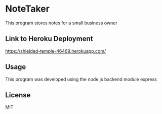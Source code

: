 # NoteTaker
This program stores notes for a small business owner

## Link to Heroku Deployment
https://shielded-temple-46469.herokuapp.com/

## Usage

This program was developed using the node.js backend module express

## License
MIT
